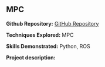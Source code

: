 ## MPC

**Github Repository:** [GitHub Repository](https://github.com/drewc747/autonomous-robotics-examples/tree/master/mpc)

**Techniques Explored:** MPC

**Skills Demonstrated:** Python, ROS

**Project description:** 

